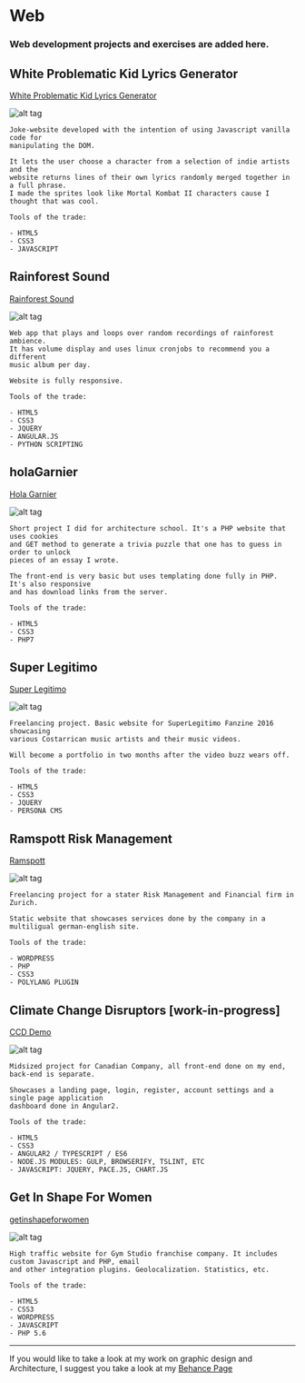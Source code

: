 # Web 
<h3> Web development projects and exercises are added here.</h3>

<h2> White Problematic Kid Lyrics Generator </h2>
<a href="http://whiteproblematickid-lyricsgenerator.com" target="_blank">White Problematic Kid Lyrics Generator</a>

![alt tag](http://i.imgur.com/0Cu0Pdj.png)

	Joke-website developed with the intention of using Javascript vanilla code for 
	manipulating the DOM.

	It lets the user choose a character from a selection of indie artists and the
	website returns lines of their own lyrics randomly merged together in a full phrase.
	I made the sprites look like Mortal Kombat II characters cause I thought that was cool.

	Tools of the trade:

	- HTML5
	- CSS3
	- JAVASCRIPT	


<h2> Rainforest Sound </h2> 
<a href="http://www.rainforestsound.club" target="_blank">Rainforest Sound</a>

![alt tag](http://i.imgur.com/WH9Ou7t.png)

	Web app that plays and loops over random recordings of rainforest ambience. 
	It has volume display and uses linux cronjobs to recommend you a different
	music album per day.

	Website is fully responsive.

	Tools of the trade:

	- HTML5
	- CSS3
	- JQUERY
	- ANGULAR.JS
	- PYTHON SCRIPTING



<h2> holaGarnier </h2> 
<a href="http://holagarnier.club" target="_blank">Hola Garnier</a>

![alt tag](http://i.imgur.com/iFFkBaq.png)

	Short project I did for architecture school. It's a PHP website that uses cookies
	and GET method to generate a trivia puzzle that one has to guess in order to unlock 
	pieces of an essay I wrote.

	The front-end is very basic but uses templating done fully in PHP. It's also responsive 
	and has download links from the server.

	Tools of the trade:

	- HTML5
	- CSS3
	- PHP7

<h2> Super Legitimo </h2> 
<a href="http://superlegitimo.com" target="_blank">Super Legitimo</a>

![alt tag](http://i.imgur.com/9xnKKar.jpg)

	Freelancing project. Basic website for SuperLegitimo Fanzine 2016 showcasing 
	various Costarrican music artists and their music videos.

	Will become a portfolio in two months after the video buzz wears off.

	Tools of the trade:

	- HTML5
	- CSS3
	- JQUERY
	- PERSONA CMS

<h2> Ramspott Risk Management </h2> 
<a href="http://ramspott.com" target="_blank">Ramspott</a>

![alt tag](http://i.imgur.com/szOrDRZ.png)

	Freelancing project for a stater Risk Management and Financial firm in Zurich.

	Static website that showcases services done by the company in a multiligual german-english site.

	Tools of the trade:

	- WORDPRESS
	- PHP
	- CSS3
	- POLYLANG PLUGIN


<h2> Climate Change Disruptors [work-in-progress] </h2> 
<a href="http://ccddemo.azurewebsites.net/" target="_blank">CCD Demo</a>

![alt tag](http://i.imgur.com/7xfPiA0.png)

	Midsized project for Canadian Company, all front-end done on my end, back-end is separate.  

	Showcases a landing page, login, register, account settings and a single page application 
	dashboard done in Angular2.

	Tools of the trade:

	- HTML5
	- CSS3
	- ANGULAR2 / TYPESCRIPT / ES6
	- NODE.JS MODULES: GULP, BROWSERIFY, TSLINT, ETC
	- JAVASCRIPT: JQUERY, PACE.JS, CHART.JS
	
<h2> Get In Shape For Women </h2> 
<a href="http://getinshapeforwomen.com/" target="_blank">getinshapeforwomen</a>

![alt tag](http://i.imgur.com/AqXay5r.jpg)

	High traffic website for Gym Studio franchise company. It includes custom Javascript and PHP, email
	and other integration plugins. Geolocalization. Statistics, etc.

	Tools of the trade:

	- HTML5
	- CSS3
	- WORDPRESS
	- JAVASCRIPT
	- PHP 5.6
	
<hr/>

If you would like to take a look at my work on graphic design and Architecture, I suggest
you take a look at my <a href="https://www.behance.net/andrralv">Behance Page</a>
